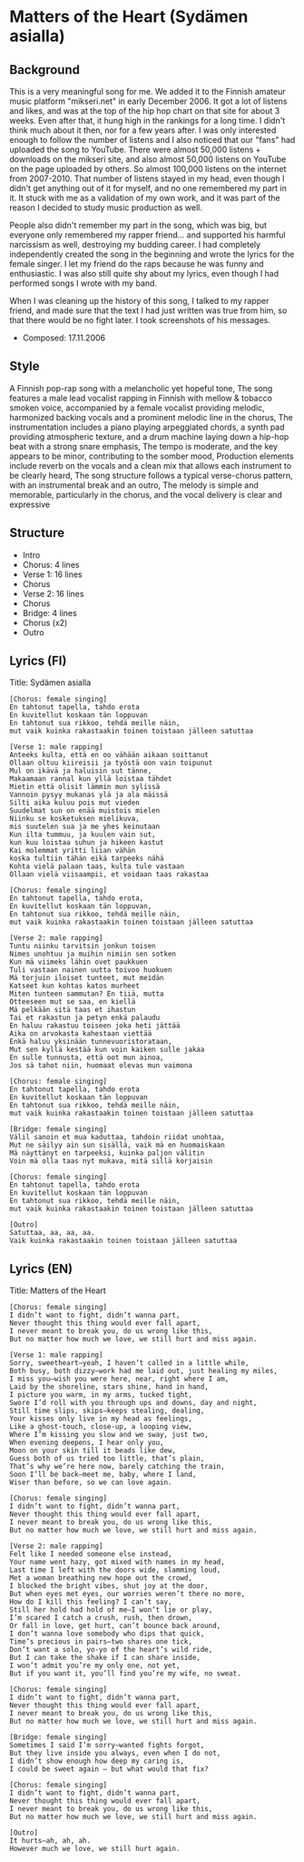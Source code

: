 # Matters of the Heart (Sydämen asialla)

## Background
This is a very meaningful song for me. We added it to the Finnish amateur music platform "mikseri.net" in early December 2006. It got a lot of listens and likes, and was at the top of the hip hop chart on that site for about 3 weeks. Even after that, it hung high in the rankings for a long time. I didn't think much about it then, nor for a few years after. I was only interested enough to follow the number of listens and I also noticed that our "fans" had uploaded the song to YouTube. There were almost 50,000 listens + downloads on the mikseri site, and also almost 50,000 listens on YouTube on the page uploaded by others. So almost 100,000 listens on the internet from 2007-2010. That number of listens stayed in my head, even though I didn't get anything out of it for myself, and no one remembered my part in it. It stuck with me as a validation of my own work, and it was part of the reason I decided to study music production as well.

People also didn't remember my part in the song, which was big, but everyone only remembered my rapper friend... and supported his harmful narcissism as well, destroying my budding career. I had completely independently created the song in the beginning and wrote the lyrics for the female singer. I let my friend do the raps because he was funny and enthusiastic. I was also still quite shy about my lyrics, even though I had performed songs I wrote with my band.

When I was cleaning up the history of this song, I talked to my rapper friend, and made sure that the text I had just written was true from him, so that there would be no fight later. I took screenshots of his messages.

- Composed: 17.11.2006

## Style
A Finnish pop-rap song with a melancholic yet hopeful tone, The song features a male lead vocalist rapping in Finnish with mellow & tobacco smoken voice, accompanied by a female vocalist providing melodic, harmonized backing vocals and a prominent melodic line in the chorus, The instrumentation includes a piano playing arpeggiated chords, a synth pad providing atmospheric texture, and a drum machine laying down a hip-hop beat with a strong snare emphasis, The tempo is moderate, and the key appears to be minor, contributing to the somber mood, Production elements include reverb on the vocals and a clean mix that allows each instrument to be clearly heard, The song structure follows a typical verse-chorus pattern, with an instrumental break and an outro, The melody is simple and memorable, particularly in the chorus, and the vocal delivery is clear and expressive

## Structure
- Intro
- Chorus: 4 lines
- Verse 1: 16 lines
- Chorus
- Verse 2: 16 lines
- Chorus
- Bridge: 4 lines
- Chorus (x2)
- Outro

## Lyrics (FI)
Title: Sydämen asialla
```
[Chorus: female singing]
En tahtonut tapella, tahdo erota
En kuvitellut koskaan tän loppuvan
En tahtonut sua rikkoo, tehdä meille näin,
mut vaik kuinka rakastaakin toinen toistaan jälleen satuttaa

[Verse 1: male rapping]
Anteeks kulta, että en oo vähään aikaan soittanut
Ollaan oltuu kiireisii ja työstä oon vain toipunut
Mul on ikävä ja haluisin sut tänne,
Makaamaan rannal kun yllä loistaa tähdet
Mietin että olisit lämmin mun sylissä
Vannoin pysyy mukanas ylä ja ala mäissä
Silti aika kuluu pois mut vieden
Suudelmat sun on enää muistois mielen
Niinku se kosketuksen mielikuva,
mis suutelen sua ja me yhes keinutaan
Kun ilta tummuu, ja kuulen vain sut,
kun kuu loistaa suhun ja hikeen kastut
Kai molemmat yritti liian vähän
koska tultiin tähän eikä tarpeeks nähä
Kohta vielä palaan taas, kulta tule vastaan
Ollaan vielä viisaampii, et voidaan taas rakastaa

[Chorus: female singing]
En tahtonut tapella, tahdo erota,
En kuvitellut koskaan tän loppuvan,
En tahtonut sua rikkoo, tehdä meille näin,
mut vaik kuinka rakastaakin toinen toistaan jälleen satuttaa

[Verse 2: male rapping]
Tuntu niinku tarvitsin jonkun toisen
Nimes unohtuu ja muihin nimiin sen sotken
Kun mä viimeks lähin ovet paukkuen
Tuli vastaan nainen uutta toivoo huokuen
Mä torjuin iloiset tunteet, mut meidän
Katseet kun kohtas katos murheet
Miten tunteen sammutan? En tiiä, mutta
Otteeseen mut se saa, en kiellä
Mä pelkään sitä taas et ihastun
Tai et rakastun ja petyn enkä palaudu
En haluu rakastuu toiseen joka heti jättää
Aika on arvokasta kahestaan viettää
Enkä haluu yksinään tunnevuoristorataan,
Mut sen kyllä kestää kun voin kaiken sulle jakaa
En sulle tunnusta, että oot mun ainoa,
Jos sä tahot niin, huomaat olevas mun vaimona

[Chorus: female singing]
En tahtonut tapella, tahdo erota
En kuvitellut koskaan tän loppuvan
En tahtonut sua rikkoo, tehdä meille näin,
mut vaik kuinka rakastaakin toinen toistaan jälleen satuttaa

[Bridge: female singing]
Välil sanoin et mua kaduttaa, tahdoin riidat unohtaa,
Mut ne säilyy ain sun sisällä, vaik mä en huomaiskaan
Mä näyttänyt en tarpeeksi, kuinka paljon välitin
Voin mä olla taas nyt mukava, mitä sillä korjaisin

[Chorus: female singing]
En tahtonut tapella, tahdo erota
En kuvitellut koskaan tän loppuvan
En tahtonut sua rikkoo, tehdä meille näin,
mut vaik kuinka rakastaakin toinen toistaan jälleen satuttaa

[Outro]
Satuttaa, aa, aa, aa.
Vaik kuinka rakastaakin toinen toistaan jälleen satuttaa
```








## Lyrics (EN)
Title: Matters of the Heart
```
[Chorus: female singing]
I didn’t want to fight, didn’t wanna part,
Never thought this thing would ever fall apart,
I never meant to break you, do us wrong like this,
But no matter how much we love, we still hurt and miss again.

[Verse 1: male rapping]
Sorry, sweetheart—yeah, I haven’t called in a little while,
Both busy, both dizzy—work had me laid out, just healing my miles,
I miss you—wish you were here, near, right where I am,
Laid by the shoreline, stars shine, hand in hand,
I picture you warm, in my arms, tucked tight,
Swore I’d roll with you through ups and downs, day and night,
Still time slips, skips—keeps stealing, dealing,
Your kisses only live in my head as feelings,
Like a ghost-touch, close-up, a looping view,
Where I’m kissing you slow and we sway, just two,
When evening deepens, I hear only you,
Moon on your skin till it beads like dew,
Guess both of us tried too little, that’s plain,
That’s why we’re here now, barely catching the train,
Soon I’ll be back—meet me, baby, where I land,
Wiser than before, so we can love again.

[Chorus: female singing]
I didn’t want to fight, didn’t wanna part,
Never thought this thing would ever fall apart,
I never meant to break you, do us wrong like this,
But no matter how much we love, we still hurt and miss again.

[Verse 2: male rapping]
Felt like I needed someone else instead,
Your name went hazy, got mixed with names in my head,
Last time I left with the doors wide, slamming loud,
Met a woman breathing new hope out the crowd,
I blocked the bright vibes, shut joy at the door,
But when eyes met eyes, our worries weren’t there no more,
How do I kill this feeling? I can’t say,
Still her hold had hold of me—I won’t lie or play,
I’m scared I catch a crush, rush, then drown,
Or fall in love, get hurt, can’t bounce back around,
I don’t wanna love somebody who dips that quick,
Time’s precious in pairs—two shares one tick,
Don’t want a solo, yo-yo of the heart’s wild ride,
But I can take the shake if I can share inside,
I won’t admit you’re my only one, not yet,
But if you want it, you’ll find you’re my wife, no sweat.

[Chorus: female singing]
I didn’t want to fight, didn’t wanna part,
Never thought this thing would ever fall apart,
I never meant to break you, do us wrong like this,
But no matter how much we love, we still hurt and miss again.

[Bridge: female singing]
Sometimes I said I’m sorry—wanted fights forgot,
But they live inside you always, even when I do not,
I didn’t show enough how deep my caring is,
I could be sweet again — but what would that fix?

[Chorus: female singing]
I didn’t want to fight, didn’t wanna part,
Never thought this thing would ever fall apart,
I never meant to break you, do us wrong like this,
But no matter how much we love, we still hurt and miss again.

[Outro]
It hurts—ah, ah, ah.
However much we love, we still hurt again.
```
